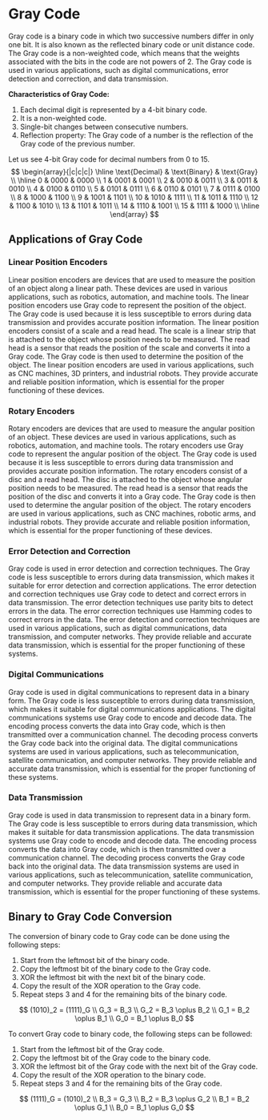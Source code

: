 # Gray Code

Gray code is a binary code in which two successive numbers differ in only one bit. It is also known as the reflected binary code or unit distance code. The Gray code is a non-weighted code, which means that the weights associated with the bits in the code are not powers of 2. The Gray code is used in various applications, such as digital communications, error detection and correction, and data transmission.

**Characteristics of Gray Code:**

1. Each decimal digit is represented by a 4-bit binary code.
2. It is a non-weighted code.
3. Single-bit changes between consecutive numbers.
4. Reflection property: The Gray code of a number is the reflection of the Gray code of the previous number.

Let us see 4-bit Gray code for decimal numbers from 0 to 15.
$$
\begin{array}{|c|c|c|}
\hline
\text{Decimal} & \text{Binary} & \text{Gray} \\
\hline
0 & 0000 & 0000 \\
1 & 0001 & 0001 \\
2 & 0010 & 0011 \\
3 & 0011 & 0010 \\
4 & 0100 & 0110 \\
5 & 0101 & 0111 \\
6 & 0110 & 0101 \\
7 & 0111 & 0100 \\
8 & 1000 & 1100 \\
9 & 1001 & 1101 \\
10 & 1010 & 1111 \\
11 & 1011 & 1110 \\
12 & 1100 & 1010 \\
13 & 1101 & 1011 \\
14 & 1110 & 1001 \\
15 & 1111 & 1000 \\
\hline
\end{array}
$$

## Applications of Gray Code

### Linear Position Encoders

Linear position encoders are devices that are used to measure the position of an object along a linear path. These devices are used in various applications, such as robotics, automation, and machine tools. The linear position encoders use Gray code to represent the position of the object. The Gray code is used because it is less susceptible to errors during data transmission and provides accurate position information. The linear position encoders consist of a scale and a read head. The scale is a linear strip that is attached to the object whose position needs to be measured. The read head is a sensor that reads the position of the scale and converts it into a Gray code. The Gray code is then used to determine the position of the object. The linear position encoders are used in various applications, such as CNC machines, 3D printers, and industrial robots. They provide accurate and reliable position information, which is essential for the proper functioning of these devices.

### Rotary Encoders

Rotary encoders are devices that are used to measure the angular position of an object. These devices are used in various applications, such as robotics, automation, and machine tools. The rotary encoders use Gray code to represent the angular position of the object. The Gray code is used because it is less susceptible to errors during data transmission and provides accurate position information. The rotary encoders consist of a disc and a read head. The disc is attached to the object whose angular position needs to be measured. The read head is a sensor that reads the position of the disc and converts it into a Gray code. The Gray code is then used to determine the angular position of the object. The rotary encoders are used in various applications, such as CNC machines, robotic arms, and industrial robots. They provide accurate and reliable position information, which is essential for the proper functioning of these devices.

### Error Detection and Correction

Gray code is used in error detection and correction techniques. The Gray code is less susceptible to errors during data transmission, which makes it suitable for error detection and correction applications. The error detection and correction techniques use Gray code to detect and correct errors in data transmission. The error detection techniques use parity bits to detect errors in the data. The error correction techniques use Hamming codes to correct errors in the data. The error detection and correction techniques are used in various applications, such as digital communications, data transmission, and computer networks. They provide reliable and accurate data transmission, which is essential for the proper functioning of these systems.

### Digital Communications

Gray code is used in digital communications to represent data in a binary form. The Gray code is less susceptible to errors during data transmission, which makes it suitable for digital communications applications. The digital communications systems use Gray code to encode and decode data. The encoding process converts the data into Gray code, which is then transmitted over a communication channel. The decoding process converts the Gray code back into the original data. The digital communications systems are used in various applications, such as telecommunication, satellite communication, and computer networks. They provide reliable and accurate data transmission, which is essential for the proper functioning of these systems.

### Data Transmission

Gray code is used in data transmission to represent data in a binary form. The Gray code is less susceptible to errors during data transmission, which makes it suitable for data transmission applications. The data transmission systems use Gray code to encode and decode data. The encoding process converts the data into Gray code, which is then transmitted over a communication channel. The decoding process converts the Gray code back into the original data. The data transmission systems are used in various applications, such as telecommunication, satellite communication, and computer networks. They provide reliable and accurate data transmission, which is essential for the proper functioning of these systems.

## Binary to Gray Code Conversion

The conversion of binary code to Gray code can be done using the following steps:

1. Start from the leftmost bit of the binary code.
2. Copy the leftmost bit of the binary code to the Gray code.
3. XOR the leftmost bit with the next bit of the binary code.
4. Copy the result of the XOR operation to the Gray code.
5. Repeat steps 3 and 4 for the remaining bits of the binary code.

$$
(1010)_2 = (1111)_G \\
G_3 = B_3 \\
G_2 = B_3 \oplus B_2 \\
G_1 = B_2 \oplus B_1 \\
G_0 = B_1 \oplus B_0
$$

To convert Gray code to binary code, the following steps can be followed:

1. Start from the leftmost bit of the Gray code.
2. Copy the leftmost bit of the Gray code to the binary code.
3. XOR the leftmost bit of the Gray code with the next bit of the Gray code.
4. Copy the result of the XOR operation to the binary code.
5. Repeat steps 3 and 4 for the remaining bits of the Gray code.

$$
(1111)_G = (1010)_2 \\
B_3 = G_3 \\
B_2 = B_3 \oplus G_2 \\
B_1 = B_2 \oplus G_1 \\
B_0 = B_1 \oplus G_0
$$


